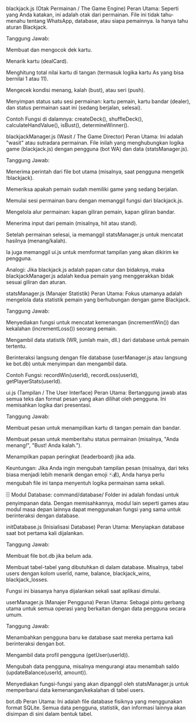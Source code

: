blackjack.js (Otak Permainan / The Game Engine)
Peran Utama: Seperti yang Anda katakan, ini adalah otak dari permainan. File ini tidak tahu-menahu tentang WhatsApp, database, atau siapa pemainnya. Ia hanya tahu aturan Blackjack.

Tanggung Jawab:

Membuat dan mengocok dek kartu.

Menarik kartu (dealCard).

Menghitung total nilai kartu di tangan (termasuk logika kartu As yang bisa bernilai 1 atau 11).

Mengecek kondisi menang, kalah (bust), atau seri (push).

Menyimpan status satu sesi permainan: kartu pemain, kartu bandar (dealer), dan status permainan saat ini (sedang berjalan, selesai).

Contoh Fungsi di dalamnya: createDeck(), shuffleDeck(), calculateHandValue(), isBust(), determineWinner().

blackjackManager.js (Wasit / The Game Director)
Peran Utama: Ini adalah "wasit" atau sutradara permainan. File inilah yang menghubungkan logika game (blackjack.js) dengan pengguna (bot WA) dan data (statsManager.js).

Tanggung Jawab:

Menerima perintah dari file bot utama (misalnya, saat pengguna mengetik !blackjack).

Memeriksa apakah pemain sudah memiliki game yang sedang berjalan.

Memulai sesi permainan baru dengan memanggil fungsi dari blackjack.js.

Mengelola alur permainan: kapan giliran pemain, kapan giliran bandar.

Menerima input dari pemain (misalnya, hit atau stand).

Setelah permainan selesai, ia memanggil statsManager.js untuk mencatat hasilnya (menang/kalah).

Ia juga memanggil ui.js untuk memformat tampilan yang akan dikirim ke pengguna.

Analogi: Jika blackjack.js adalah papan catur dan bidaknya, maka blackjackManager.js adalah kedua pemain yang menggerakkan bidak sesuai giliran dan aturan.

statsManager.js (Manajer Statistik)
Peran Utama: Fokus utamanya adalah mengelola data statistik pemain yang berhubungan dengan game Blackjack.

Tanggung Jawab:

Menyediakan fungsi untuk mencatat kemenangan (incrementWin()) dan kekalahan (incrementLoss()) seorang pemain.

Mengambil data statistik (WR, jumlah main, dll.) dari database untuk pemain tertentu.

Berinteraksi langsung dengan file database (userManager.js atau langsung ke bot.db) untuk menyimpan dan mengambil data.

Contoh Fungsi: recordWin(userId), recordLoss(userId), getPlayerStats(userId).

ui.js (Tampilan / The User Interface)
Peran Utama: Bertanggung jawab atas semua teks dan format pesan yang akan dilihat oleh pengguna. Ini memisahkan logika dari presentasi.

Tanggung Jawab:

Membuat pesan untuk menampilkan kartu di tangan pemain dan bandar.

Membuat pesan untuk memberitahu status permainan (misalnya, "Anda menang!", "Bust! Anda kalah.").

Menampilkan papan peringkat (leaderboard) jika ada.

Keuntungan: Jika Anda ingin mengubah tampilan pesan (misalnya, dari teks biasa menjadi lebih menarik dengan emoji 🃏💰), Anda hanya perlu mengubah file ini tanpa menyentuh logika permainan sama sekali.

🗄️ Modul Database: command/database/
Folder ini adalah fondasi untuk penyimpanan data. Dengan memisahkannya, modul lain seperti games atau modul masa depan lainnya dapat menggunakan fungsi yang sama untuk berinteraksi dengan database.

initDatabase.js (Inisialisasi Database)
Peran Utama: Menyiapkan database saat bot pertama kali dijalankan.

Tanggung Jawab:

Membuat file bot.db jika belum ada.

Membuat tabel-tabel yang dibutuhkan di dalam database. Misalnya, tabel users dengan kolom userId, name, balance, blackjack_wins, blackjack_losses.

Fungsi ini biasanya hanya dijalankan sekali saat aplikasi dimulai.

userManager.js (Manajer Pengguna)
Peran Utama: Sebagai pintu gerbang utama untuk semua operasi yang berkaitan dengan data pengguna secara umum.

Tanggung Jawab:

Menambahkan pengguna baru ke database saat mereka pertama kali berinteraksi dengan bot.

Mengambil data profil pengguna (getUser(userId)).

Mengubah data pengguna, misalnya mengurangi atau menambah saldo (updateBalance(userId, amount)).

Menyediakan fungsi-fungsi yang akan dipanggil oleh statsManager.js untuk memperbarui data kemenangan/kekalahan di tabel users.

bot.db
Peran Utama: Ini adalah file database fisiknya yang menggunakan format SQLite. Semua data pengguna, statistik, dan informasi lainnya akan disimpan di sini dalam bentuk tabel.
